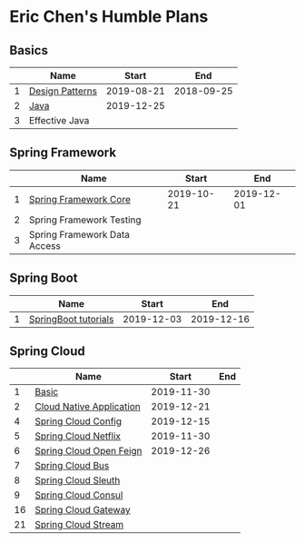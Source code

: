 # Eric Chen's Humble Plans

## Basics

|      | Name                                            | Start      | End        |
| ---- | ----------------------------------------------- | ---------- | ---------- |
| 1    | [Design Patterns](01-design-patterns/README.md) | 2019-08-21 | 2018-09-25 |
| 2    | [Java](04-java/01-basic/01-introduction.md)     | 2019-12-25 |            |
| 3    | Effective Java                                  |            |            |

## Spring Framework

|      | Name                                                         | Start      | End        |
| ---- | ------------------------------------------------------------ | ---------- | ---------- |
| 1    | [Spring Framework Core](02-spring-framework-documentation/02-core/README.md) | 2019-10-21 | 2019-12-01 |
| 2    | Spring Framework Testing                                     |            |            |
| 3    | Spring Framework Data Access                                 |            |            |

## Spring Boot

|      | Name                                                         | Start      | End        |
| ---- | ------------------------------------------------------------ | ---------- | ---------- |
| 1    | [SpringBoot tutorials](03-spring-boot-documentation/01-tutorials) | 2019-12-03 | 2019-12-16 |

## 

## Spring Cloud

|      | Name                                                         | Start      | End  |
| ---- | ------------------------------------------------------------ | ---------- | ---- |
| 1    | [Basic](05-spring-cloud-documentation/01-basic)              | 2019-11-30 |      |
| 2    | [Cloud Native Application](05-spring-cloud-documentation/02-cloud-native-application/README.md) | 2019-12-21 |      |
| 4    | [Spring Cloud Config](05-spring-cloud-documentation/04-spring-cloud-conig/README.md) | 2019-12-15 |      |
| 5    | [Spring Cloud Netflix](05-spring-cloud-documentation/05-spring-cloud-netflix/README.md) | 2019-11-30 |      |
| 6    | [Spring Cloud Open Feign](05-spring-cloud-documentation/06-spring-cloud-open-feign/README.md) | 2019-12-26 |      |
| 7    | [Spring Cloud Bus](05-spring-cloud-documentation/07-spring-cloud-bus/README.md) |            |      |
| 8    | [Spring Cloud Sleuth](05-spring-cloud-documentation/08-spring-cloud-sleuth/README.md) |            |      |
| 9    | [Spring Cloud Consul](05-spring-cloud-documentation/09-spring-cloud-consul/README.md) |            |      |
| 16   | [Spring Cloud Gateway](05-spring-cloud-documentation/09-spring-cloud-consul/README.md) |            |      |
| 21   | [Spring Cloud Stream](05-spring-cloud-documentation/21-spring-cloud-stream/README.md) |            |      |

